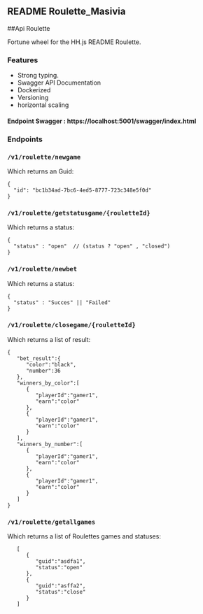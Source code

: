 ## README Roulette_Masivia

##Api Roulette

Fortune wheel for the HH.js README Roulette.

### Features
  + Strong typing.
  + Swagger API Documentation
  + Dockerized
  + Versioning
  + horizontal scaling

#### Endpoint Swagger : https://localhost:5001/swagger/index.html

###  Endpoints

### ``` /v1/roulette/newgame  ```

Which returns an Guid:

``` 
{
  "id": "bc1b34ad-7bc6-4ed5-8777-723c348e5f0d"
}
```


### ``` /v1/roulette/getstatusgame/{rouletteId}  ```

Which returns a status:

``` 
{
  "status" : "open"  // (status ? "open" , "closed")
}
```

### ``` /v1/roulette/newbet  ```

Which returns a status:

``` 
{
  "status" : "Succes" || "Failed"
}
```


### ``` /v1/roulette/closegame/{rouletteId}  ```

Which returns a list of result:

``` 
{
   "bet_result":{
      "color":"black",
      "number":36
   },
   "winners_by_color":[
      {
         "playerId":"gamer1",
         "earn":"color" 
      },
      {
         "playerId":"gamer1",
         "earn":"color" 
      }
   ],
   "winners_by_number":[
      {
         "playerId":"gamer1",
         "earn":"color" 
      },
      {
         "playerId":"gamer1",
         "earn":"color" 
      }
   ]
}
```


### ``` /v1/roulette/getallgames  ```

Which returns a list of Roulettes games and statuses:

``` 
   [
      {
         "guid":"asdfa1",
         "status":"open"
      },
      {
         "guid":"asffa2",
         "status":"close"
      }
   ]
```
